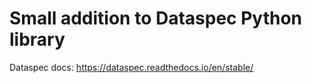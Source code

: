 # Small addition to Dataspec Python library

Dataspec docs: https://dataspec.readthedocs.io/en/stable/


